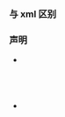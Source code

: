 <!-- 重点 -->

### 与 xml 区别

### 声明

- <!DOCTYPE html>

### <header>

- <title> 文档添加标题
- <meta > 元数据就是描述数据的数据，如字符编码、作者

### <body>

### <link> @import

- <link>是在html文档引入外部样式文件
- @import 是在 css 文件中引入样式文件
- <link rel="stylesheet" href="my-css-file.css" />

### <script>

- <script src="my-js-file.js" defer></script>defer 以告诉浏览器在解析完成 HTML 后再加载 JavaScript

### 常用语义化标签

- 布局 <header>页眉 <nav>导航栏 <main>主内容 <article>文章 <section>段落 <aside>侧边栏 <footer>页脚
- <code> 文字
- <image> 图片
- <a> 超链接
- <address> 地址 <caption> 说明文字
- 强调 <em> <strong>
- <abbr> 标记这个单词是缩写，如<abbr>NBA</abbr>
- 引用 <blockquote>
- 删除线 <del>
- 变量 <var> <p> 一个简单的方程：<var>x</var> = <var>y</var> + 2 </p>
- 上标 下标<sup> 和 <sub>
- 保留空白字符 <pre>
- 时间日期 <time>
- 表格<table>

### 无语义化

- 列表 <dl> <dd> <dt> <ul> <li>
- h1-h6 <hgroup>
- 斜体 <i>
- 下划线 <u>
- 加粗 <b>
- 换行 <br>
- 水平分割线 <hr>
- <div> <span><p>

### 多媒体

- <video>

  - 属性:
    - src:视频地址
    - autoplay:是否自动播放
    - controls:是否显示控制条
    - loop:是否循环播放
    - poster:海报帧占位符
  - 事件:
    - 检查 canplay
    - 播放 play
    - 暂停 pause

- <audio>
- <iframe> 嵌入其他网页
- <object> 表示引入一个外部资源:图片、pdf 等
- <svg>

### 画布 <canvas>

```js
const canvas = document.getElementById('canvas')
const ctx = canvas.getContext('2d')

- ctx.save() // 把状态保存起来
  ctx.translate(x,y) //设置中心点
  ctx.beginPath()
  ctx.arc(a,b,100,0,2\*Math.PI)//画圆 中心点 a,b,半径,开始角度,结束角度
  ctx.moveTo()// 设置画线起点
  ctx.lineTo()// 画线经过点
  ctx.stroke() //执行画线操作
  ctx.closePath()
  //其他 保存为图片 填充文字
```

### <iframe>

- 属性

  - frameborder 是否显示边框 yes/no
  - height
  - width
  - name 设置名称,可以用 window.frames[name]获取到相应的 dom
  - scrolling yes/no/auto
  - src
  - sandbox 对 iframe 一系列限制

- dom

  - contentWindow iframe 的 window 对象
  - contentDocument iframe 的 document 对象

- 同域与不同域

  - 父页面对子页面的操作
  - iframe 的 src 与父页面同域父页面可以改写子页面内容;如 a
  - 不同域,不可以改动子页面,但可以跳转;如 b

    ```html
    A:<iframe
      id="mainIframe"
      name="mainIframe"
      src="/main.html"
      frameborder="0"
      scrolling="auto"
    ></iframe>

    B:<iframe
      id="mainIframe"
      name="mainIframe"
      src="http://www.baidu.com"
      frameborder="0"
      scrolling="auto"
    ></iframe>
    ```

  - 子页面对父页面的操作
    - 子页面里面 window.top 获取最顶层 window 对象
    - 子页面里面 window.parent 获取父级 window 对象
    - 子页面里面 window.self 获取自身 window 对象
